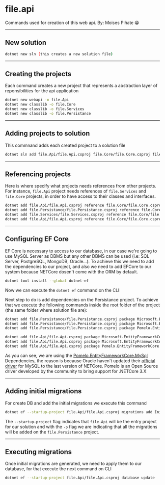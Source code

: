# file.api

Commands used for creation of this web api. By: Moises Piñate 😁️

-----------------------------
## New solution

```bash
dotnet new sln (this creates a new solution file)
```
-----------------------------
## Creating the projects

Each command creates a new project that represents a abstraction layer of reponsibilities
for the api application

```bash
dotnet new webapi -o file.Api
dotnet new classlib -o file.Core
dotnet new classlib -o file.Services
dotnet new classlib -o file.Persistance
```

-----------------------------
## Adding projects to solution

This commnand adds each created project to a solution file

```bash
dotnet sln add file.Api/file.Api.csproj file.Core/file.Core.csproj file.Services/file.Services.csproj file.Persistance/file.Persistance.csproj
```

------------------------------
## Referencing projects

Here is where specify what projects needs references from other projects. For instance, `file.Api` project needs references of `file.Services` and `file.Core` projects, in order to have access to their classes and interfaces.

```bash
dotnet add file.Api/file.Api.csproj reference file.Core/file.Core.csproj file.Services/file.Services.csproj
dotnet add file.Persistance/file.Persistance.csproj reference file.Core/file.Core.csproj
dotnet add file.Services/file.Services.csproj reference file.Core/file.Core.csproj
dotnet add file.Api/file.Api.csproj reference file.Core/file.Core.csproj file.Services/file.Services.csproj file.Persistance/file.Persistance.csproj
```
-------------------------------
## Configuring EF Core 

EF Core is necessary to access to our database, in our case we're going to use MySQL Server as DBMS but any other DBMS can be used (i.e: SQL Server, PostgreSQL, MongoDB, Oracle...). To achieve this we need to add the dependencies to our project, and also we need to add EFCore to our system because NETCore dosen't come with the ORM by default.

```bash
dotnet tool install --global dotnet-ef
```

Now we can execute the `dotnet ef` command on the CLI

Next step to do is add dependencies on the Persistance project. To achieve that we execute the following commands inside the root folder of the project (the same folder where solution file are):
```bash
dotnet add file.Persistance/file.Persistance.csproj package Microsoft.EntityFrameworkCore
dotnet add file.Persistance/file.Persistance.csproj package Microsoft.EntityFrameworkCore.Design
dotnet add file.Persistance/file.Persistance.csproj package Pomelo.EntityFrameworkCore.MySql --version 3.1.1

dotnet add file.Api/file.Api.csproj package Microsoft.EntityFrameworkCore
dotnet add file.Api/file.Api.csproj package Microsoft.EntityFrameworkCore.Design
dotnet add file.Api/file.Api.csproj package Pomelo.EntityFrameworkCore.MySql --version 3.1.1
```
As you can see, we are using the [Pomelo.EntityFrameworkCore.MySql]() Dependencies, the reason is because Oracle haven't updated their [official driver](https://dev.mysql.com/doc/connector-net/en/connector-net-entityframework-core.html) for MySQL to the last version of NETCore. Pomelo is an Open Source driver developed by the community to bring support for .NETCore 3.X

-------------------------
## Adding initial migrations

For create DB and add the initial migrations we execute this command
```bash
dotnet ef --startup-project file.Api/file.Api.csproj migrations add InitialMigration -p file.Persistance/file.Persistance.csproj -v
```
The `--startup-project` flag indicates that `file.Api` will be the entry project for our solution and with the `-p` flag we are indicating that all the migrations will be added on the `file.Persistance` project.

-----------------------
## Executing migrations

Once initial migrations are generated, we need to apply them to our database, for that execute the next command on CLI
```bash
dotnet ef --startup-project file.Api/file.Api.csproj database update
```